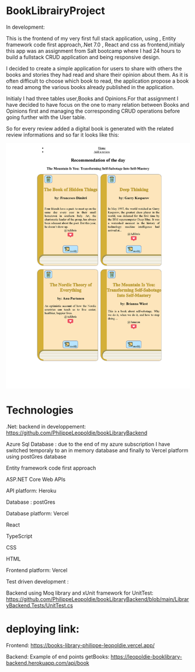 # BookLibrairyProject
In development:

This is the frontend of my very first full stack application, using , Entity framework code first approach,.Net 7.0 , React and css as frontend,initialy this app was an assignment from Salt bootcamp where I had 24 hours to build a fullstack CRUD application  and being responsive design.

I decided to create a simple application for users to share with others the books and stories they had read and share their opinion about them. As it is often difficult to choose which book to read, the application propose a book to read among the various books already published in the application.

Initialy I had three tables user,Books and Opinions.For that assignment I have decided to have focus on the one to many relation between Books and Opinions first and managing the corresponding CRUD operations before going further with the User table.

So for every review added a digital book is generated with the related review informations and so far it looks like this:

![my image](presentation_image.png)



# Technologies
.Net: backend in developpement: https://github.com/PhilippeLeopoldie/bookLibraryBackend

Azure Sql Database : due to the end of my azure subscription I have switched temporaly to an in memory database and finally to Vercel platform using postGres database

Entity framework code first approach

ASP.NET Core Web APIs

API platform: Heroku

Database : postGres

Database platform: Vercel

React

TypeScript

CSS

HTML

Frontend platform: Vercel

Test driven development : 

  Backend using Moq library and xUnit framework for UnitTest: https://github.com/PhilippeLeopoldie/bookLibraryBackend/blob/main/LibraryBackend.Tests/UnitTest.cs
  
   

# deploying link:

Frontend:
https://books-library-philippe-leopoldie.vercel.app/

Backend:
Example of end points getBooks: https://leopoldie-booklibrary-backend.herokuapp.com/api/book








